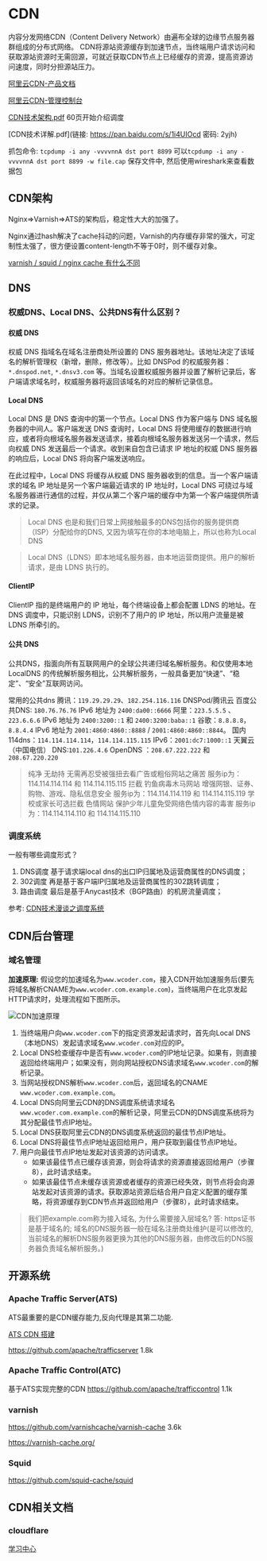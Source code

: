 # CDN
内容分发网络CDN（Content Delivery Network）由遍布全球的边缘节点服务器群组成的分布式网络。
CDN将源站资源缓存到加速节点，当终端用户请求访问和获取源站资源时无需回源，可就近获取CDN节点上已经缓存的资源，提高资源访问速度，同时分担源站压力。

[阿里云CDN-产品文档](https://help.aliyun.com/product/27099.html)

[阿里云CDN-管理控制台](https://cdn.console.aliyun.com/overview)

[CDN技术架构.pdf](https://developer.aliyun.com/ebook/7561) 60页开始介绍调度

[CDN技术详解.pdf](链接: https://pan.baidu.com/s/1i4UIOcd 密码: 2yjh)

抓包命令: `tcpdump -i any -vvvvnnA dst port 8899`
可以`tcpdump -i any -vvvvnnA dst port 8899 -w file.cap` 保存文件中, 然后使用wireshark来查看数据包

## CDN架构
Nginx=>Varnish=>ATS的架构后，稳定性大大的加强了。

Nginx通过hash解决了cache抖动的问题，Varnish的内存缓存非常的强大，可定制性太强了，很方便设置content-length不等于0时，则不缓存对象。

[varnish / squid / nginx cache 有什么不同](https://www.zhihu.com/question/20143441)

## DNS

### 权威DNS、Local DNS、公共DNS有什么区别？

#### 权威 DNS
权威 DNS 指域名在域名注册商处所设置的 DNS 服务器地址。该地址决定了该域名的解析管理权（新增，删除，修改等）。比如 DNSPod 的权威服务器：`*.dnspod.net`, `*.dnsv3.com` 等。当域名设置权威服务器并设置了解析记录后，客户端请求域名时，权威服务器将返回该域名的对应的解析记录信息。

#### Local DNS
Local DNS 是 DNS 查询中的第一个节点。Local DNS 作为客户端与 DNS 域名服务器的中间人。客户端发送 DNS 查询时，Local DNS 将使用缓存的数据进行响应，或者将向根域名服务器发送请求，接着向根域名服务器发送另一个请求，然后向权威 DNS 发送最后一个请求。收到来自包含已请求 IP 地址的权威 DNS 服务器的响应后，Local DNS 将向客户端发送响应。

在此过程中，Local DNS 将缓存从权威 DNS 服务器收到的信息。当一个客户端请求的域名 IP 地址是另一个客户端最近请求的 IP 地址时，Local DNS 可绕过与域名服务器进行通信的过程，并仅从第二个客户端的缓存中为第一个客户端提供所请求的记录。

> Local DNS 也是和我们日常上网接触最多的DNS包括你的服务提供商（ISP）分配给你的DNS, 又因为填写在你的本地电脑上，所以也称为Local DNS

> Local DNS（LDNS）即本地域名服务器，由本地运营商提供。用户的解析请求，是由 LDNS 执行的。

#### ClientIP
ClientIP 指的是终端用户的 IP 地址，每个终端设备上都会配置 LDNS 的地址。在 DNS 调度中，只能识别 LDNS，识别不了用户的 IP 地址，所以用户流量是被 LDNS 所牵引的。

#### 公共 DNS
公共DNS，指面向所有互联网用户的全球公共递归域名解析服务。和仅使用本地 LocalDNS 的传统解析服务相比，公共解析服务，一般具备更加“快速”、“稳定”、“安全”互联网访问。

常用的公共dns
腾讯：`119.29.29.29`、`182.254.116.116` DNSPod/腾讯云
百度公共DNS: `180.76.76.76` IPv6 地址为 `2400:da00::6666`
阿里：`223.5.5.5` 、`223.6.6.6` IPv6 地址为 `2400:3200::1` 和 `2400:3200:baba::1`
谷歌：`8.8.8.8`，`8.8.4.4` IPv6 地址为 `2001:4860:4860::8888` / `2001:4860:4860::8844`。
国内114dns：`114.114.114.114`，`114.114.115.115` IPv6：`2001:dc7:1000::1`
天翼云（中国电信） DNS:`101.226.4.6`
OpenDNS ：`208.67.222.222` 和 `208.67.220.220`


> 纯净 无劫持 无需再忍受被强扭去看广告或粗俗网站之痛苦
服务ip为：114.114.114.114 和 114.114.115.115
拦截 钓鱼病毒木马网站 增强网银、证券、购物、游戏、隐私信息安全
服务ip为：114.114.114.119 和 114.114.115.119
学校或家长可选拦截 色情网站 保护少年儿童免受网络色情内容的毒害
服务ip为：114.114.114.110 和 114.114.115.110

### 调度系统
一般有哪些调度形式？

1. DNS调度   基于请求端local dns的出口IP归属地及运营商属性的DNS调度；
2. 302调度    再是基于客户端IP归属地及运营商属性的302跳转调度；
3. 路由调度   最后是基于Anycast技术（BGP路由）的机房流量调度；


参考: [CDN技术漫谈之调度系统](https://cloud.tencent.com/developer/article/1394677)

## CDN后台管理

### 域名管理

**加速原理:**
假设您的加速域名为`www.wcoder.com`，接入CDN开始加速服务后(要先将域名解析CNAME为`www.wcoder.com.example.com`)，当终端用户在北京发起HTTP请求时，处理流程如下图所示。

![CDN加速原理](CDN加速原理.drawio)

1. 当终端用户向`www.wcoder.com`下的指定资源发起请求时，首先向Local DNS（本地DNS）发起请求域名`www.wcoder.com`对应的IP。
2. Local DNS检查缓存中是否有`www.wcoder.com`的IP地址记录。如果有，则直接返回给终端用户；如果没有，则向网站授权DNS请求域名`www.wcoder.com`的解析记录。
3. 当网站授权DNS解析`www.wcoder.com`后，返回域名的CNAME `www.wcoder.com.example.com`。
4. Local DNS向阿里云CDN的DNS调度系统请求域名`www.wcoder.com.example.com`的解析记录，阿里云CDN的DNS调度系统将为其分配最佳节点IP地址。
5. Local DNS获取阿里云CDN的DNS调度系统返回的最佳节点IP地址。
6. Local DNS将最佳节点IP地址返回给用户，用户获取到最佳节点IP地址。
7. 用户向最佳节点IP地址发起对该资源的访问请求。
    - 如果该最佳节点已缓存该资源，则会将请求的资源直接返回给用户（步骤8），此时请求结束。
    - 如果该最佳节点未缓存该资源或者缓存的资源已经失效，则节点将会向源站发起对该资源的请求。获取源站资源后结合用户自定义配置的缓存策略，将资源缓存到CDN节点并返回给用户（步骤8），此时请求结束。

> 我们把example.com称为接入域名, 为什么需要接入层域名? 答: https证书是基于域名的; 
> 域名的DNS服务器一般在域名注册商处维护(是可以修改的, 当前域名的解析DNS服务器更换为其他的DNS服务器，由修改后的DNS服务器负责域名解析服务。)

## 开源系统
### Apache Traffic Server(ATS)
ATS最重要的是CDN缓存能力,反向代理是其第二功能.

[ATS CDN 搭建](https://www.taterli.com/8527/)

https://github.com/apache/trafficserver 1.8k

### Apache Traffic Control(ATC)
基于ATS实现完整的CDN
https://github.com/apache/trafficcontrol 1.1k

### varnish
https://github.com/varnishcache/varnish-cache 3.6k

https://varnish-cache.org/

### Squid
https://github.com/squid-cache/squid

## CDN相关文档

### cloudflare

[学习中心](https://www.cloudflare.com/zh-cn/learning/)
